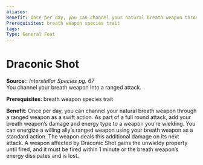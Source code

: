 ```yaml
---
aliases: 
Benefit: Once per day, you can channel your natural breath weapon through a ranged weapon as a swift action. As part of a full round attack, add your breath weapon’s damage and energy type to a weapon you’re wielding. You can energize a willing ally’s ranged weapon using your breath weapon as a standard action. The weapon deals this additional damage on its next attack. A weapon affected by Draconic Shot gains the unwieldy property until fired, and it must be fired within 1 minute or the breath weapon’s energy dissipates and is lost.
Prerequisites: breath weapon species trait
tags: 
Type: General Feat
---
```


# Draconic Shot

**Source**:: _Interstellar Species pg. 67_  
You channel your breath weapon into a ranged attack.

**Prerequisites**: breath weapon species trait

**Benefit**: Once per day, you can channel your natural breath weapon through a ranged weapon as a swift action. As part of a full round attack, add your breath weapon’s damage and energy type to a weapon you’re wielding. You can energize a willing ally’s ranged weapon using your breath weapon as a standard action. The weapon deals this additional damage on its next attack. A weapon affected by Draconic Shot gains the unwieldy property until fired, and it must be fired within 1 minute or the breath weapon’s energy dissipates and is lost.
